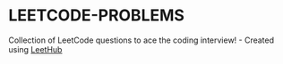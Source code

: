 # LEETCODE-PROBLEMS
Collection of LeetCode questions to ace the coding interview! - Created using [LeetHub](https://github.com/QasimWani/LeetHub)
